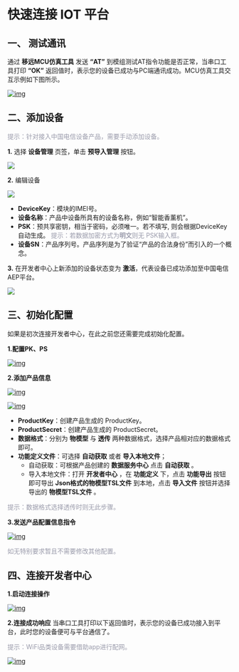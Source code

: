 # 快速连接 IOT 平台

## __一、 测试通讯__

通过 __移远MCU仿真工具__ 发送 __“AT”__ 到模组测试AT指令功能是否正常，当串口工具打印 __“OK”__ 返回值时，表示您的设备已成功与PC端通讯成功。MCU仿真工具交互示例如下图所示。

<a data-fancybox title="img" href="/zh/deviceDevelop/develop/speediness/resource/AT/Speediness-AT-04.png">![img](/zh/deviceDevelop/develop/speediness/resource/AT/Speediness-AT-04.png)</a>


## **二、添加设备**
<span style="color:#999AAA">提示：针对接入中国电信设备产品，需要手动添加设备。</span>

__1.__ 选择 __设备管理__ 页签，单击 __预导入管理__ 按钮。

<a data-fancybox title="img" href="/zh/deviceDevelop/develop/speediness/resource/platform/picture-5.png"><img src="/zh/deviceDevelop/develop/speediness/resource/platform/picture-5.png"></a>


__2.__ 编辑设备


<a data-fancybox title="img" href="/zh/deviceDevelop/develop/speediness/resource/platform/picture-6.png"><img src="/zh/deviceDevelop/develop/speediness/resource/platform/picture-6.png"></a>

* __DeviceKey__：模块的IMEI号。
* __设备名称__：产品中设备所具有的设备名称，例如“智能香薰机”。
* __PSK__：预共享密钥，相当于密码，必须唯一。若不填写, 则会根据DeviceKey自动生成。 <span style='color:#999AAA'>提示：若数据加密方式为**明文**则无 PSK输入框。</span>
* __设备SN__：产品序列号。产品序列是为了验证“产品的合法身份”而引入的一个概念。

__3.__ 在开发者中心上新添加的设备状态变为 __激活__，代表设备已成功添加至中国电信AEP平台。


<a data-fancybox title="img" href="/zh/deviceDevelop/develop/speediness/resource/platform/picture-7.png"><img src="/zh/deviceDevelop/develop/speediness/resource/platform/picture-7.png"></a>



## __三、初始化配置__

如果是初次连接开发者中心，在此之前您还需要完成初始化配置。

__1.配置PK、PS__

<a data-fancybox title="img" href="/zh/deviceDevelop/develop/speediness/resource/AT/Speediness-AT-06.png">![img](/zh/deviceDevelop/develop/speediness/resource/AT/Speediness-AT-06.png)</a>

__2.添加产品信息__

<a data-fancybox title="img" href="/zh/deviceDevelop/develop/speediness/resource/AT/Speediness-AT-07.png">![img](/zh/deviceDevelop/develop/speediness/resource/AT/Speediness-AT-07.png)</a>

<a data-fancybox title="img" href="/zh/deviceDevelop/develop/speediness/resource/AT/Speediness-AT-08.png">![img](/zh/deviceDevelop/develop/speediness/resource/AT/Speediness-AT-08.png)</a>

* __ProductKey__：创建产品生成的 ProductKey。
* __ProductSecret__：创建产品生成的 ProductSecret。
* __数据格式__：分别为 __物模型__ 与 __透传__ 两种数据格式，选择产品相对应的数据格式即可。
* __功能定义文件__：可选择 __自动获取__ 或者 __导入本地文件__；
    * 自动获取：可根据产品创建的 __数据服务中心__ 点击 __自动获取__ 。
    * 导入本地文件：打开 __开发者中心__ ，在 __功能定义__ 下，点击 __功能导出__ 按钮即可导出 __Json格式的物模型TSL文件__ 到本地，点击 __导入文件__ 按钮并选择导出的 __物模型TSL文件__ 。

<span style="color:#999AAA">提示：数据格式选择透传时则无此步骤。</span>

__3.发送产品配置信息指令__

<a data-fancybox title="img" href="/zh/deviceDevelop/develop/speediness/resource/AT/Speediness-AT-09.png">![img](/zh/deviceDevelop/develop/speediness/resource/AT/Speediness-AT-09.png)</a>

<span style="color:#999AAA">如无特别要求暂且不需要修改其他配置。</span>

## __四、连接开发者中心__

__1.启动连接操作__

<a data-fancybox title="img" href="/zh/deviceDevelop/develop/speediness/resource/AT/Speediness-AT-10.png">![img](/zh/deviceDevelop/develop/speediness/resource/AT/Speediness-AT-10.png)</a>

__2.连接成功响应__
当串口工具打印以下返回值时，表示您的设备已成功接入到平台，此时您的设备便可与平台通信了。


<span style="color:#999AAA">提示：WiFi品类设备需要借助app进行配网。</span>

<a data-fancybox title="img" href="/zh/deviceDevelop/develop/speediness/resource/AT/Speediness-AT-11.png">![img](/zh/deviceDevelop/develop/speediness/resource/AT/Speediness-AT-11.png)</a>
